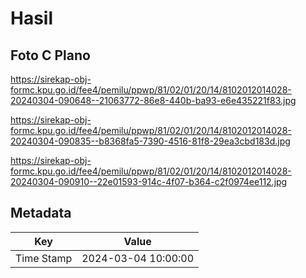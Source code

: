 # Hasil

## Foto C Plano

https://sirekap-obj-formc.kpu.go.id/fee4/pemilu/ppwp/81/02/01/20/14/8102012014028-20240304-090648--21063772-86e8-440b-ba93-e6e435221f83.jpg

https://sirekap-obj-formc.kpu.go.id/fee4/pemilu/ppwp/81/02/01/20/14/8102012014028-20240304-090835--b8368fa5-7390-4516-81f8-29ea3cbd183d.jpg

https://sirekap-obj-formc.kpu.go.id/fee4/pemilu/ppwp/81/02/01/20/14/8102012014028-20240304-090910--22e01593-914c-4f07-b364-c2f0974ee112.jpg


## Metadata

| Key        | Value               |
| ---------- | ------------------- |
| Time Stamp | 2024-03-04 10:00:00 |



